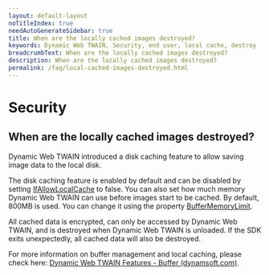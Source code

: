```yaml
---
layout: default-layout
noTitleIndex: true
needAutoGenerateSidebar: true
title: When are the locally cached images destroyed?
keywords: Dynamic Web TWAIN, Security, end user, local cache, destroy
breadcrumbText: When are the locally cached images destroyed?
description: When are the locally cached images destroyed?
permalink: /faq/local-cached-images-destroyed.html
---
```


# Security

## When are the locally cached images destroyed?

Dynamic Web TWAIN introduced a disk caching feature to allow saving image data to the local disk.

The disk caching feature is enabled by default and can be disabled by setting <a href="{{site.info}}api/WebTwain_Buffer.html#ifallowlocalcache" target="_blank">IfAllowLocalCache</a> to false. You can also set how much memory Dynamic Web TWAIN can use before images start to be cached. By default, 800MB is used. You can change it using the property <a href="{{site.info}}api/WebTwain_Buffer.html#buffermemorylimit" target="_blank">BufferMemoryLimit</a>.

All cached data is encrypted, can only be accessed by Dynamic Web TWAIN, and is destroyed when Dynamic Web TWAIN is unloaded. If the SDK exits unexpectedly, all cached data will also be destroyed.

For more information on buffer management and local caching, please check here: <a href="{{site.indepth}}features/buffer.html" target="_blank">Dynamic Web TWAIN Features - Buffer (dynamsoft.com)</a>.
